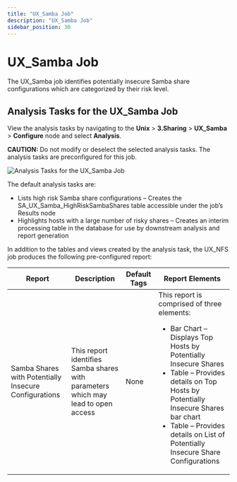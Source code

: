 ```yaml
---
title: "UX_Samba Job"
description: "UX_Samba Job"
sidebar_position: 30
---
```


# UX_Samba Job

The UX_Samba job identifies potentially insecure Samba share configurations which are categorized by
their risk level.

## Analysis Tasks for the UX_Samba Job

View the analysis tasks by navigating to the **Unix** > **3.Sharing** > **UX_Samba** > **Configure**
node and select **Analysis**.

**CAUTION:** Do not modify or deselect the selected analysis tasks. The analysis tasks are
preconfigured for this job.

![Analysis Tasks for the UX_Samba Job](/img/product_docs/accessanalyzer/11.6/solutions/unix/sharing/sambaanalysis.webp)

The default analysis tasks are:

- Lists high risk Samba share configurations – Creates the SA_UX_Samba_HighRiskSambaShares table
  accessible under the job’s Results node
- Highlights hosts with a large number of risky shares – Creates an interim processing table in the
  database for use by downstream analysis and report generation

In addition to the tables and views created by the analysis task, the UX_NFS job produces the
following pre-configured report:

| Report                                                | Description                                                                       | Default Tags | Report Elements                                                                                                                                                                                                                                                                                          |
| ----------------------------------------------------- | --------------------------------------------------------------------------------- | ------------ | -------------------------------------------------------------------------------------------------------------------------------------------------------------------------------------------------------------------------------------------------------------------------------------------------------- |
| Samba Shares with Potentially Insecure Configurations | This report identifies Samba shares with parameters which may lead to open access | None         | This report is comprised of three elements: <ul><li>Bar Chart – Displays Top Hosts by Potentially Insecure Shares</li><li>Table – Provides details on Top Hosts by Potentially Insecure Shares bar chart</li><li>Table – Provides details on List of Potentially Insecure Share Configurations</li></ul> |

